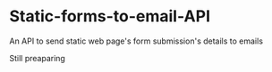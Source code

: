 # Static-forms-to-email-API
An API to send static web page's form submission's details to emails

Still preaparing
